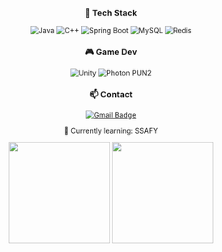 <div align="center">
 
### 🚀 Tech Stack 
 
![Java](https://img.shields.io/badge/Java-007396?style=flat-square&logo=OpenJDK&logoColor=white)
![C++](https://img.shields.io/badge/C++-00599C?style=flat-square&logo=C%2B%2B&logoColor=white)
![Spring Boot](https://img.shields.io/badge/Spring%20Boot-6DB33F?style=flat-square&logo=Spring&logoColor=white)
![MySQL](https://img.shields.io/badge/MySQL-4479A1?style=flat-square&logo=MySQL&logoColor=white)
![Redis](https://img.shields.io/badge/Redis-DC382D?style=flat-square&logo=Redis&logoColor=white)

 
### 🎮 Game Dev 
![Unity](https://img.shields.io/badge/Unity-000000?style=flat-square&logo=Unity&logoColor=white)
![Photon PUN2](https://img.shields.io/badge/Photon%20PUN2-0078D7?style=flat-square&logo=Azure-DevOps&logoColor=white)

### 📫 Contact 
[![Gmail Badge](https://img.shields.io/badge/Gmail-d14836?style=flat-square&logo=Gmail&logoColor=white&link=mailto:mjang.dev@gmail.com)](mailto:mjang.dev@gmail.com)

🌱 Currently learning: SSAFY  


  <img src="https://github-readme-stats.vercel.app/api/top-langs/?username=colamong&layout=compact&langs_count=8" height="200">
  <img src="https://github-readme-stats.vercel.app/api?username=colamong&show_icons=true" height="200">
</div>






